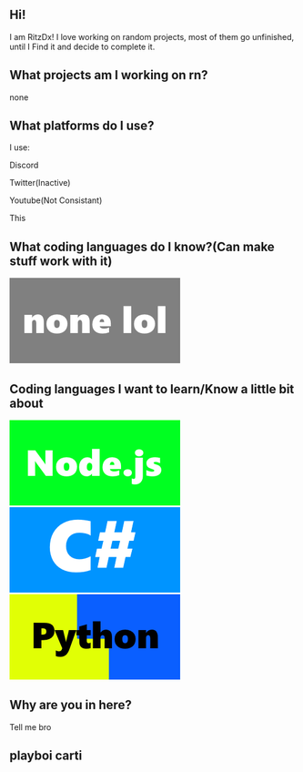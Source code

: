 ## Hi!
I am RitzDx! I love working on random projects, most of them go unfinished, until I Find it and decide to complete it.

## What projects am I working on rn?

none

## What platforms do I use?

I use:

Discord

Twitter(Inactive)

Youtube(Not Consistant)

This

## What coding languages do I know?(Can make stuff work with it)
![My Image](./assets/none2.png)
## Coding languages I want to learn/Know a little bit about
![My Image](./assets/nodejs2.png)
![My Image](./assets/csharp2.png)
![My Image](./assets/python2.png)


## Why are you in here?
Tell me bro

## playboi carti
